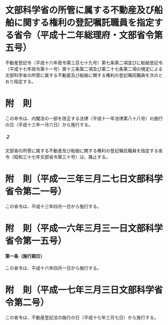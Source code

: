 # 文部科学省の所管に属する不動産及び船舶に関する権利の登記嘱託職員を指定する省令（平成十二年総理府・文部省令第五号）
不動産登記令（平成十六年政令第三百七十九号）第七条第二項並びに船舶登記令（平成十七年政令第十一号）第十三条第二項及び第二十七条第二項の規定による文部科学省の所管に属する不動産及び船舶に関する権利の登記嘱託職員を次のとおり指定する。
# 附　則
この命令は、内閣法の一部を改正する法律（平成十一年法律第八十八号）の施行の日（平成十三年一月六日）から施行する。
##### ２
文部省の所管に属する不動産及び船舶に関する権利の登記嘱託職員を指定する省令（昭和三十七年文部省令第三十号）は、廃止する。
# 附　則（平成一三年三月二七日文部科学省令第二一号）
この省令は、平成十三年四月一日から施行する。
# 附　則（平成一六年三月三一日文部科学省令第一五号）
#### 第一条（施行期日）
この省令は、平成十六年四月一日から施行する。
# 附　則（平成一七年三月三日文部科学省令第二号）
この省令は、不動産登記法の施行の日（平成十七年三月七日）から施行する。
